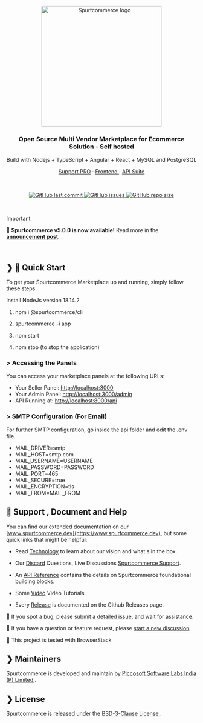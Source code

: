 
<p align="center">
  <a href="https://www.spurtcommerce.com/#gh-light-mode-only">
    <img src="https://www.spurtcommerce.com/spurtcommerce.svg" width="318px" alt="Spurtcommerce logo" />
  </a>
</p>
<h3 align="center">Open Source Multi Vendor Marketplace for Ecommerce Solution - Self hosted </h3>
<p align="center"> Build with Nodejs + TypeScript + Angular + React + MySQL and PostgreSQL</p>
<p align="center"><a href="https://www.spurtcommerce.com/price-details"> Support PRO</a> · <a href="https://www.spurtcommerce.com/price-details"> Frontend </a> ·  <a href="https://www.spurtcommerce.com/price-details"> API Suite </a></p>
<br />
<p align="center">
  <a href="https://github.com/spurtcommerce/multivendor-marketplace/releases">
    <img src="https://img.shields.io/github/last-commit/spurtcommerce/deployment" alt="GitHub last commit" />
  </a>
  <a href="https://github.com/spurtcommerce/multivendor-marketplace/issues">
    <img src="https://img.shields.io/github/issues/spurtcommerce/deployment" alt="GitHub issues" />
  </a>
  <a href="https://github.com/spurtcommerce/multivendor-marketplace/releases">
    <img src="https://img.shields.io/github/repo-size/spurtcommerce/deployment?color=orange" alt="GitHub repo size" />
  </a>
</p>
<br />

> [!IMPORTANT]
> 🎉 <strong>Spurtcommerce v5.0.0 is now available!</strong> Read more in the <a target="_blank" href="https://www.spurtcommerce.com/spurtcommerce-change-log" rel="dofollow"><strong>announcement post</strong></a>.
<br />

## ❯ 🚀 Quick Start

To get your Spurtcommerce Marketplace up and running, simply follow these steps:

Install NodeJs version 18.14.2

1. npm i @spurtcommerce/cli

2. spurtcommerce -i app

3. npm start

4. npm stop (to stop the application)

### > Accessing the Panels
You can access your marketplace panels at the following URLs:

- Your Seller Panel: [http://localhost:3000](http://localhost:3000)
- Your Admin Panel: [http://localhost:3000/admin](http://localhost:3000/admin)
- API Running at: [http://localhost:8000/api](http://localhost:8000/api)

### > SMTP Configuration (For Email)
For further SMTP configuration, go inside the api folder and edit the .env file.

- MAIL_DRIVER=smtp
- MAIL_HOST=smtp.com
- MAIL_USERNAME=USERNAME
- MAIL_PASSWORD=PASSWORD
- MAIL_PORT=465
- MAIL_SECURE=true
- MAIL_ENCRYPTION=tls
- MAIL_FROM=MAIL_FROM

## 🤔 Support , Document and Help

You can find our extended documentation on our [www.spurtcommerce.dev](https://www.spurtcommerce.dev), but some quick links that might be helpful:

- Read [Technology](https://www.spurtcommerce.com/opensource-ecommerce-multivendor-nodejs-react-angular) to learn about our vision and what's in the box.

- Our [Discard](https://discord.com/invite/hyW4MXXn8n) Questions, Live Discussions [Spurtcommerce Support](https://accounts.spurtcommerce.com/#/auth/login-client).
- An [API Reference](https://www.spurtcommerce.dev/v/spurtapi/) contains the details on Spurtcommerce foundational building blocks.
- Some [Video](https://www.youtube.com/@Spurtcommerce/videos) Video Tutorials 
- Every [Release](https://github.com/spurtcommerce/multivendor-marketplace/releases) is documented on the Github Releases page.

🐞 If you spot a bug, please [submit a detailed issue](https://github.com/spurtcommerce/multivendor-marketplace/issues/new), and wait for assistance.

🤔 If you have a question or feature request, please [start a new discussion](https://github.com/orgs/spurtcommerce/discussions/new/choose). 
  
🤔 This project is tested with BrowserStack

## ❯ Maintainers
Spurtcommerce is developed and maintain by [Piccosoft Software Labs India (P) Limited,](https://www.piccosoft.com).


## ❯ License

Spurtcommerce is released under the [BSD-3-Clause License.](https://github.com/spurtcommerce/spurtcommerce/blob/master/LICENSE).
